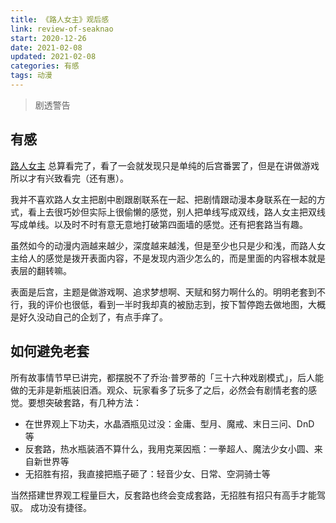 ```yaml
---
title: 《路人女主》观后感
link: review-of-seaknao
start: 2020-12-26
date: 2021-02-08
updated: 2021-02-08
categories: 有感
tags: 动漫
---
```


> 剧透警告

<!-- more -->

## 有感

[路人女主](https://www.bilibili.com/bangumi/play/ep28160) 总算看完了，看了一会就发现只是单纯的后宫番罢了，但是在讲做游戏所以才有兴致看完（还有惠）。

我并不喜欢路人女主把剧中剧跟剧联系在一起、把剧情跟动漫本身联系在一起的方式，看上去很巧妙但实际上很偷懒的感觉，别人把单线写成双线，路人女主把双线写成单线。以及时不时有意无意地打破第四面墙的感觉。还有把套路当有趣。

虽然如今的动漫内涵越来越少，深度越来越浅，但是至少也只是少和浅，而路人女主给人的感觉是拨开表面内容，不是发现内涵少怎么的，而是里面的内容根本就是表层的翻转嘛。

表面是后宫，主题是做游戏啊、追求梦想啊、天赋和努力啊什么的。明明老套到不行，我的评价也很低，看到一半时我却真的被励志到，按下暂停跑去做地图，大概是好久没动自己的企划了，有点手痒了。

## 如何避免老套

所有故事情节早已讲完，都摆脱不了乔治·普罗蒂的「三十六种戏剧模式」，后人能做的无非是新瓶装旧酒。观众、玩家看多了玩多了之后，必然会有剧情老套的感觉。要想突破套路，有几种方法：

- 在世界观上下功夫，水晶酒瓶见过没：金庸、型月、魔戒、末日三问、DnD 等
- 反套路，热水瓶装酒不算什么，我用克莱因瓶：一拳超人、魔法少女小圆、来自新世界等
- 无招胜有招，我直接把瓶子砸了：轻音少女、日常、空洞骑士等

当然搭建世界观工程量巨大，反套路也终会变成套路，无招胜有招只有高手才能驾驭。
成功没有捷径。
